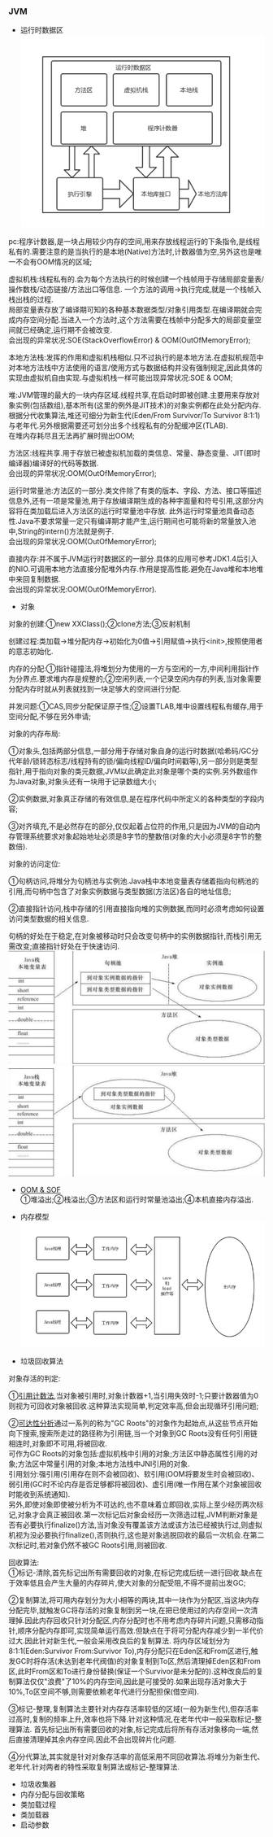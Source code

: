 ### JVM  
- 运行时数据区  
![运行时数据区](https://raw.githubusercontent.com/MelloChan/java-interview/master/image/JVM.png)   

pc:程序计数器,是一块占用较少内存的空间,用来存放线程运行的下条指令,是线程私有的.需要注意的是当执行的是本地(Native)方法时,计数器值为空,另外这也是唯一不会有OOM情况的区域;  
  
虚拟机栈:线程私有的.会为每个方法执行的时候创建一个栈帧用于存储局部变量表/操作数栈/动态链接/方法出口等信息.
一个方法的调用->执行完成,就是一个栈帧入栈出栈的过程.    
局部变量表存放了编译期可知的各种基本数据类型/对象引用类型.在编译期就会完成内存空间分配.当进入一个方法时,这个方法需要在栈帧中分配多大的局部变量空间就已经确定,运行期不会被改变.  
会出现的异常状况:SOE(StackOverflowError) & OOM(OutOfMemoryError);  

本地方法栈:发挥的作用和虚拟机栈相似.只不过执行的是本地方法.在虚拟机规范中对本地方法栈中方法使用的语言/使用方式与数据结构并没有强制规定,因此具体的实现由虚拟机自由实现.与虚拟机栈一样可能出现异常状况:SOE & OOM;  

堆:JVM管理的最大的一块内存区域.线程共享,在启动时即被创建.主要用来存放对象实例(包括数组),基本所有(这里的例外是JIT技术)的对象实例都在此处分配内存.  
根据分代收集算法,堆还可细分为新生代(Eden/From Survivor/To Survivor 8:1:1)与老年代.另外根据需要还可划分出多个线程私有的分配缓冲区(TLAB).  
在堆内存耗尽且无法再扩展时抛出OOM;  

方法区:线程共享.用于存放已被虚拟机加载的类信息、常量、静态变量、JIT(即时编译器)编译好的代码等数据.  
会出现的异常状况:OOM(OutOfMemoryError);     

运行时常量池:方法区的一部分.类文件除了有类的版本、字段、方法、接口等描述信息外,还有一项是常量池,用于存放编译期生成的各种字面量和符号引用,这部分内容将在类加载后进入方法区的运行时常量池中存放.
此外运行时常量池具备动态性.Java不要求常量一定只有编译期才能产生,运行期间也可能将新的常量放入池中,String的intern()方法就是例子.  
会出现的异常状况:OOM(OutOfMemoryError);     

直接内存:并不属于JVM运行时数据区的一部分.具体的应用可参考JDK1.4后引入的NIO.可调用本地方法直接分配堆外内存.作用是提高性能.避免在Java堆和本地堆中来回复制数据.      
会出现的异常状况:OOM(OutOfMemoryError).       

- 对象  

对象的创建:①new XXClass();②clone方法;③反射机制  
 
创建过程:类加载->堆分配内存->初始化为0值->引用赋值->执行\<init>,按照使用者的意志初始化.  
 
内存的分配:①指针碰撞法,将堆划分为使用的一方与空闲的一方,中间利用指针作为分界点.要求堆内存是规整的;②空闲列表,一个记录空闲内存的列表,当对象需要分配内存时就从列表就找到一块足够大的空间进行分配.  
 
并发问题:①CAS,同步分配保证原子性;②设置TLAB,堆中设置线程私有缓存,用于空间分配,不够在另外申请; 
  
对象的内存布局:  

①对象头,包括两部分信息,一部分用于存储对象自身的运行时数据(哈希码/GC分代年龄/锁转态标志/线程持有的锁/偏向线程ID/偏向时间戳等),另一部分则是类型指针,用于指向对象的类元数据,JVM以此确定此对象是哪个类的实例.另外数组作为Java对象,对象头还有一块用于记录数组大小;    

②实例数据,对象真正存储的有效信息,是在程序代码中所定义的各种类型的字段内容;    

③对齐填充,不是必然存在的部分,仅仅起着占位符的作用,只是因为JVM的自动内存管理系统要求对象起始地址必须是8字节的整数倍(对象的大小必须是8字节的整数倍).       

对象的访问定位:  

①句柄访问,将堆分为句柄池与实例池.Java栈中本地变量表存储着指向句柄池的引用,而句柄中包含了对象实例数据与类型数据(方法区)各自的地址信息;  

②直接指针访问,栈中存储的引用直接指向堆的实例数据,而同时必须考虑如何设置访问类型数据的相关信息.  

句柄的好处在于稳定,在对象被移动时只会改变句柄中的实例数据指针,而栈引用无需改变;直接指针好处在于快速访问.  
![句柄池](https://raw.githubusercontent.com/MelloChan/java-interview/master/image/%E5%8F%A5%E6%9F%84%E6%B1%A0.jpg)  
![直接指针](https://raw.githubusercontent.com/MelloChan/java-interview/master/image/%E7%9B%B4%E6%8E%A5%E6%8C%87%E9%92%88.jpg)  

- [OOM & SOF](https://github.com/MelloChan/java-interview/blob/master/java-exam/src/jvm)  
①堆溢出;②栈溢出;③方法区和运行时常量池溢出;④本机直接内存溢出.  

- 内存模型  
![内存模型](https://raw.githubusercontent.com/MelloChan/java-interview/master/image/JMM.png)

- 垃圾回收算法  

对象存活的判定:  

①[引用计数法](https://github.com/MelloChan/java-interview/blob/master/java-exam/src/jvm/ReferenceCountingGC.java),当对象被引用时,对象计数器+1,当引用失效时-1;只要计数器值为0则视为可回收对象被回收.这种算法实现简单,判定效率高,但会出现循环引用问题;    

②[可达性分析](https://github.com/MelloChan/java-interview/blob/master/java-exam/src/jvm/FinalizeEscapeGC.java)通过一系列的称为"GC Roots"的对象作为起始点,从这些节点开始向下搜索,搜索所走过的路径称为引用链,当一个对象到GC Roots没有任何引用链相连时,对象即不可用,将被回收.  
可作为GC Roots的对象包括:虚拟机栈中引用的对象;方法区中静态属性引用的对象;方法区中常量引用的对象;本地方法栈中JNI引用的对象.    
引用划分:强引用(引用存在则不会被回收)、软引用(OOM将要发生时会被回收)、弱引用(GC时不论内存是否足够都将被回收)、虚引用(唯一作用在某个对象被回收时能收到系统通知).  
另外,即使对象即使被分析为不可达的,也不意味着立即回收,实际上至少经历两次标记,对象才会真正被回收.第一次标记后对象会经历一次筛选过程,JVM判断对象是否有必要执行finalize()方法,当对象没有覆盖该方法或该方法已经被执行过,则虚拟机视为没必要执行finalize(),否则执行,这也是对象逃脱回收的最后一次机会.在第二次标记时,若对象仍然不被GC Roots引用,则被回收.  

回收算法:  
①标记-清除,首先标记出所有需要回收的对象,在标记完成后统一进行回收.缺点在于效率低且会产生大量的内存碎片,使大对象的分配受阻,不得不提前出发GC;  

②复制算法,将可用内存划分为大小相等的两块,其中一块作为分配区,当这块内存分配完毕,就触发GC将存活的对象复制到另一块,在把已使用过的内存空间一次清理掉.因此内存回收只针对分配区,内存分配时也不用考虑内存碎片问题,只需移动指针,顺序分配内存即可,实现简单运行高效.但缺点在于将可分配内存减少到一半代价过大.因此针对新生代,一般会采用改良后的复制算法.
将内存区域划分为8:1:1(Eden:Survivor From:Survivor To),内存分配只在Eden区和From区进行,触发GC时将存活(未达到老年代阀值)的对象复制到To区,然后清理掉Eden区和From区,此时From区和To进行身份替换(保证一个Survivor是未分配的).这种改良后的复制算法仅仅"浪费"了10%的内存空间,因此是可接受的.如果出现存活对象大于10%,To区空间不够,则需要依赖老年代进行分配担保(借空间).    

③标记-整理,复制算法主要针对内存存活率较低的区域(一般为新生代),但存活率过高时,复制的频率上升,效率也将下降.针对这种情况,在老年代中一般采取标记-整理算法.
首先标记出所有需要回收的对象,标记完成后将所有存活对象移向一端,然后直接清理掉其余内存空间.因此不会出现碎片化问题.  

④分代算法,其实就是针对对象存活率的高低采用不同回收算法.将堆分为新生代、老年代.针对两者的特性采取复制算法或标记-整理算法.    

- 垃圾收集器  
- 内存分配与回收策略  
- 类加载过程  
- 类加载器  
- 启动参数  